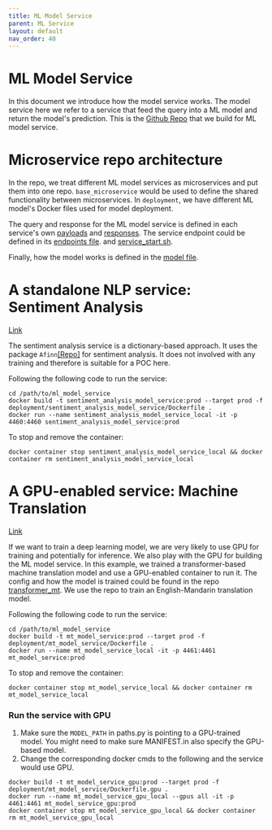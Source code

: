 ```yaml
---
title: ML Model Service
parent: ML Service
layout: default
nav_order: 40
---
```

# ML Model Service
In this document we introduce how the model service works.
The model service here we refer to a service that feed the query into a ML model and return the model's prediction.
This is the [Github Repo](https://github.com/allyoushawn/ml_model_service) that we build for ML model service.

# Microservice repo architecture
In the repo, we treat different ML model services as microservices and put them into one repo.
`base_microservice` would be used to define the shared functionality between microservices.
In `deployment`, we have different ML model's Docker files used for model deployment.

The query and response for the ML model service is defined in each service's own
[payloads](https://github.com/allyoushawn/ml_model_service/blob/main/sentiment_analysis_model_service/sentiment_analysis_model_service/api/payloads.py) 
and [responses](https://github.com/allyoushawn/ml_model_service/blob/main/sentiment_analysis_model_service/sentiment_analysis_model_service/api/responses.py).
The service endpoint could be defined in its 
[endpoints file](https://github.com/allyoushawn/ml_model_service/blob/main/sentiment_analysis_model_service/sentiment_analysis_model_service/api/endpoints/sentiment_service.py).
and [service_start.sh](https://github.com/allyoushawn/ml_model_service/blob/main/sentiment_analysis_model_service/service_start.sh#L12).

Finally, how the model works is defined in the
[model file](https://github.com/allyoushawn/ml_model_service/blob/main/sentiment_analysis_model_service/sentiment_analysis_model_service/model/sentiment_model.py).



# A standalone NLP service: Sentiment Analysis
[Link](https://github.com/allyoushawn/ml_model_service/tree/main/sentiment_analysis_model_service)

The sentiment analysis service is a dictionary-based approach. 
It uses the package `Afinn`[[Repo]](https://github.com/fnielsen/afinn) for sentiment analysis. It does not involved with
any training and therefore is suitable for a POC here.

Following the following code to run the service:
```
cd /path/to/ml_model_service
docker build -t sentiment_analysis_model_service:prod --target prod -f deployment/sentiment_analysis_model_service/Dockerfile .
docker run --name sentiment_analysis_model_service_local -it -p 4460:4460 sentiment_analysis_model_service:prod
```

To stop and remove the container:
```
docker container stop sentiment_analysis_model_service_local && docker container rm sentiment_analysis_model_service_local
```


# A GPU-enabled service: Machine Translation

[Link](https://github.com/allyoushawn/ml_model_service/tree/main/mt_model_service)

If we want to train a deep learning model, we are very likely to use GPU for training and potentially for inference.
We also play with the GPU for building the ML model service. In this example, we trained a transformer-based 
machine translation model and use a GPU-enabled container to run it. The config and how the model is trained could be
found in the repo [transformer_mt](https://github.com/allyoushawn/transformer_mt). We use the repo to train 
an English-Mandarin translation model. 

Following the following code to run the service:
```
cd /path/to/ml_model_service
docker build -t mt_model_service:prod --target prod -f deployment/mt_model_service/Dockerfile .
docker run --name mt_model_service_local -it -p 4461:4461 mt_model_service:prod
```

To stop and remove the container:
```
docker container stop mt_model_service_local && docker container rm mt_model_service_local
```

### Run the service with GPU
1. Make sure the `MODEL_PATH` in paths.py is pointing to a GPU-trained model. You might need to make sure MANIFEST.in also specify the GPU-based model.
2. Change the corresponding docker cmds to the following and the service would use GPU.
```
docker build -t mt_model_service_gpu:prod --target prod -f deployment/mt_model_service/Dockerfile.gpu .
docker run --name mt_model_service_gpu_local --gpus all -it -p 4461:4461 mt_model_service_gpu:prod
docker container stop mt_model_service_gpu_local && docker container rm mt_model_service_gpu_local
```